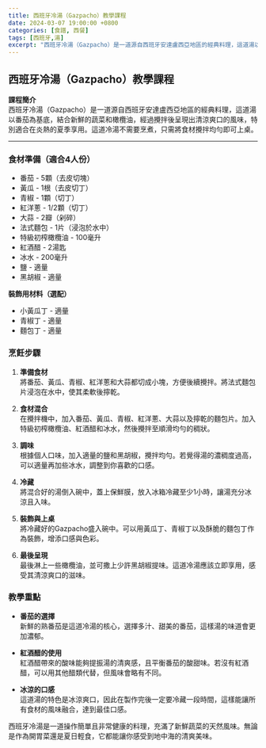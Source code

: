 ```yaml
---
title: 西班牙冷湯（Gazpacho）教學課程
date: 2024-03-07 19:00:00 +0800
categories: [食譜, 西餐]
tags: [西班牙,湯] 
excerpt: "西班牙冷湯（Gazpacho）是一道源自西班牙安達盧西亞地區的經典料理，這道湯以番茄為基底，結合新鮮的蔬菜和橄欖油，經過攪拌後呈現出清涼爽口的風味，特別適合在炎熱的夏季享用。這道冷湯不需要烹煮，只需將食材攪拌均勻即可上桌"
---
```


## 西班牙冷湯（Gazpacho）教學課程

**課程簡介**  
西班牙冷湯（Gazpacho）是一道源自西班牙安達盧西亞地區的經典料理，這道湯以番茄為基底，結合新鮮的蔬菜和橄欖油，經過攪拌後呈現出清涼爽口的風味，特別適合在炎熱的夏季享用。這道冷湯不需要烹煮，只需將食材攪拌均勻即可上桌。

---

### 食材準備（適合4人份）  
- 番茄 - 5顆（去皮切塊）  
- 黃瓜 - 1根（去皮切丁）  
- 青椒 - 1顆（切丁）  
- 紅洋蔥 - 1/2顆（切丁）  
- 大蒜 - 2瓣（剁碎）  
- 法式麵包 - 1片（浸泡於水中）  
- 特級初榨橄欖油 - 100毫升  
- 紅酒醋 - 2湯匙  
- 冰水 - 200毫升  
- 鹽 - 適量  
- 黑胡椒 - 適量

**裝飾用材料（選配）**  
- 小黃瓜丁 - 適量  
- 青椒丁 - 適量  
- 麵包丁 - 適量

### 烹飪步驟

1. **準備食材**  
   將番茄、黃瓜、青椒、紅洋蔥和大蒜都切成小塊，方便後續攪拌。將法式麵包片浸泡在水中，使其柔軟後擰乾。

2. **食材混合**  
   在攪拌機中，加入番茄、黃瓜、青椒、紅洋蔥、大蒜以及擰乾的麵包片。加入特級初榨橄欖油、紅酒醋和冰水，然後攪拌至順滑均勻的稠狀。

3. **調味**  
   根據個人口味，加入適量的鹽和黑胡椒，攪拌均勻。若覺得湯的濃稠度過高，可以適量再加些冰水，調整到你喜歡的口感。

4. **冷藏**  
   將混合好的湯倒入碗中，蓋上保鮮膜，放入冰箱冷藏至少1小時，讓湯充分冰涼且入味。

5. **裝飾與上桌**  
   將冷藏好的Gazpacho盛入碗中。可以用黃瓜丁、青椒丁以及酥脆的麵包丁作為裝飾，增添口感與色彩。

6. **最後呈現**  
   最後淋上一些橄欖油，並可撒上少許黑胡椒提味。這道冷湯應該立即享用，感受其清涼爽口的滋味。

### 教學重點  
- **番茄的選擇**  
  新鮮的熟番茄是這道冷湯的核心，選擇多汁、甜美的番茄，這樣湯的味道會更加濃郁。

- **紅酒醋的使用**  
  紅酒醋帶來的酸味能夠提振湯的清爽感，且平衡番茄的酸甜味。若沒有紅酒醋，可以用其他醋類代替，但風味會略有不同。

- **冰涼的口感**  
  這道湯的特色是冰涼爽口，因此在製作完後一定要冷藏一段時間，這樣能讓所有食材的風味融合，達到最佳口感。

西班牙冷湯是一道操作簡單且非常健康的料理，充滿了新鮮蔬菜的天然風味。無論是作為開胃菜還是夏日輕食，它都能讓你感受到地中海的清爽美味。
